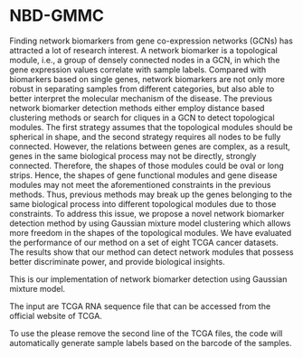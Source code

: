 # NBD-GMMC

Finding network biomarkers from gene co-expression networks (GCNs) has attracted a lot of research interest. A network biomarker is a topological module, i.e., a group of densely connected nodes in a GCN, in which the gene expression values correlate with sample labels. Compared with biomarkers based on single genes, network biomarkers are not only more robust in separating samples from different categories, but also able to better interpret the molecular mechanism of the disease. The previous network biomarker detection methods either employ distance based clustering methods or search for cliques in a GCN to detect topological modules. The first strategy assumes that the topological modules should be spherical in shape, and the second strategy requires all nodes to be fully connected. However, the relations between genes are complex, as a result, genes in the same biological process may not be directly, strongly connected. Therefore, the shapes of those modules could be oval or long strips. Hence, the shapes of gene functional modules and gene disease modules may not meet the aforementioned constraints in the previous methods. Thus, previous methods may break up the genes belonging to the same biological process into different topological modules due to those constraints. To address this issue, we propose a novel network biomarker detection method by using Gaussian mixture model clustering which allows more freedom in the shapes of the topological modules. We have evaluated the performance of our method on a set of eight TCGA cancer datasets. The results show that our method can detect network modules that possess better discriminate power, and provide biological insights.

This is our implementation of network biomarker detection using Gaussian mixture model.

The input are TCGA RNA sequence file that can be accessed from the official website of TCGA. 

To use the please remove the second line of the TCGA files, the code will automatically generate sample labels based on the barcode of the samples.

